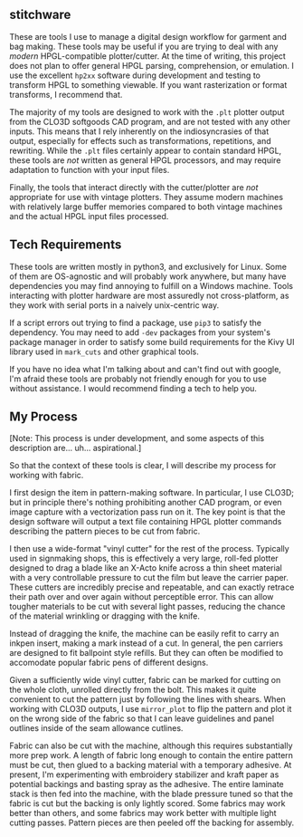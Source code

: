 stitchware
----------

These are tools I use to manage a digital design workflow for garment
and bag making. These tools may be useful if you are trying to deal
with any *modern* HPGL-compatible plotter/cutter. At the time of
writing, this project does not plan to offer general HPGL parsing,
comprehension, or emulation. I use the excellent `hp2xx` software
during development and testing to transform HPGL to something
viewable. If you want rasterization or format transforms, I recommend
that.

The majority of my tools are designed to work with the `.plt` plotter
output from the CLO3D softgoods CAD program, and are not tested with
any other inputs. This means that I rely inherently on the
indiosyncrasies of that output, especially for effects such as
transformations, repetitions, and rewriting. While the `.plt` files
certainly appear to contain standard HPGL, these tools are _not_
written as general HPGL processors, and may require adaptation to
function with your input files.

Finally, the tools that interact directly with the cutter/plotter are
*not* appropriate for use with vintage plotters. They assume modern
machines with relatively large buffer memories compared to both
vintage machines and the actual HPGL input files processed.


Tech Requirements
-----------------

These tools are written mostly in python3, and exclusively for
Linux. Some of them are OS-agnostic and will probably work anywhere,
but many have dependencies you may find annoying to fulfill on a
Windows machine. Tools interacting with plotter hardware are most
assuredly not cross-platform, as they work with serial ports in a
naively unix-centric way.

If a script errors out trying to find a package, use `pip3` to satisfy
the dependency. You may need to add `-dev` packages from your system's
package manager in order to satisfy some build requirements for
the Kivy UI library used in `mark_cuts` and other graphical tools.

If you have no idea what I'm talking about and can't find out with
google, I'm afraid these tools are probably not friendly enough for
you to use without assistance. I would recommend finding a tech to
help you.


My Process
----------

[Note: This process is under development, and some aspects of this
description are... uh... aspirational.]

So that the context of these tools is clear, I will describe my
process for working with fabric.

I first design the item in pattern-making software. In particular, I
use CLO3D; but in principle there's nothing prohibiting another CAD
program, or even image capture with a vectorization pass run on
it. The key point is that the design software will output a text file
containing HPGL plotter commands describing the pattern pieces to be
cut from fabric.

I then use a wide-format "vinyl cutter" for the rest of the
process. Typically used in signmaking shops, this is effectively a
very large, roll-fed plotter designed to drag a blade like an X-Acto
knife across a thin sheet material with a very controllable pressure
to cut the film but leave the carrier paper. These cutters are
incredibly precise and repeatable, and can exactly retrace their path
over and over again without perceptible error. This can allow tougher
materials to be cut with several light passes, reducing the chance of
the material wrinkling or dragging with the knife.

Instead of dragging the knife, the machine can be easily refit to
carry an inkpen insert, making a mark instead of a cut. In general,
the pen carriers are designed to fit ballpoint style refills. But they
can often be modified to accomodate popular fabric pens of different
designs.

Given a sufficiently wide vinyl cutter, fabric can be marked for
cutting on the whole cloth, unrolled directly from the bolt. This makes
it quite convenient to cut the pattern just by following the lines
with shears. When working with CLO3D outputs, I use `mirror_plot` to
flip the pattern and plot it on the wrong side of the fabric so that I
can leave guidelines and panel outlines inside of the seam allowance
cutlines.

Fabric can also be cut with the machine, although this requires
substantially more prep work. A length of fabric long enough to
contain the entire pattern must be cut, then glued to a backing
material with a temporary adhesive. At present, I'm experimenting with
embroidery stabilizer and kraft paper as potential backings and
basting spray as the adhesive. The entire laminate stack is then fed
into the machine, with the blade pressure tuned so that the fabric is
cut but the backing is only lightly scored. Some fabrics may work
better than others, and some fabrics may work better with multiple
light cutting passes. Pattern pieces are then peeled off the backing
for assembly.


